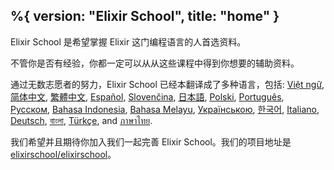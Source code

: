 %{
  version: "Elixir School",
  title: "home"
}
---

Elixir School 是希望掌握 Elixir 这门编程语言的人首选资料。

不管你是否有经验，你都一定可以从从这些课程中得到你想要的辅助资料。

通过无数志愿者的努力，Elixir School 已经本翻译成了多种语言，包括: [Việt ngữ][vi], [简体中文][zh-hans], [繁體中文][zh-hant], [Español][es], [Slovenčina][sk], [日本語][ja], [Polski][pl], [Português][pt], [Русском][ru], [Bahasa Indonesia][id], [Bahasa Melayu][ms], [Українською][uk], [한국어][ko], [Italiano][it], [Deutsch][de], [বাংলা][bn], [Türkçe][tr], and [ภาษาไทย][th].


我们希望并且期待你加入我们一起完善 Elixir School。我们的项目地址是 [elixirschool/elixirschool](https://github.com/elixirschool/elixirschool)。

  [es]: /es/
  [it]: /it/
  [ja]: /ja/
  [ko]: /ko/
  [pl]: /pl/
  [pt]: /pt/
  [ru]: /ru/
  [sk]: /sk/
  [vi]: /vi/
  [id]: /id/
  [ms]: /ms/
  [uk]: /uk/
  [de]: /de/
  [bn]: /bn/
  [tr]: /tr/
  [th]: /th/
  [zh-hans]: /zh-hans/
  [zh-hant]: /zh-hant/
